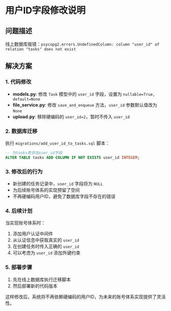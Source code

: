 # 用户ID字段修改说明

## 问题描述
线上数据库报错：`psycopg2.errors.UndefinedColumn: column "user_id" of relation "tasks" does not exist`

## 解决方案

### 1. 代码修改
- **models.py**: 修改 `Task` 模型中的 `user_id` 字段，设置为 `nullable=True, default=None`
- **file_service.py**: 修改 `save_and_enqueue` 方法，`user_id` 参数默认值改为 `None`
- **upload.py**: 移除硬编码的 `user_id=2`，暂时不传入 `user_id`

### 2. 数据库迁移
执行 `migrations/add_user_id_to_tasks.sql` 脚本：

```sql
-- 为tasks表添加user_id字段
ALTER TABLE tasks ADD COLUMN IF NOT EXISTS user_id INTEGER;
```

### 3. 修改后的行为
- 新创建的任务记录中，`user_id` 字段将为 `NULL`
- 为后续账号体系的实现预留了空间
- 不再硬编码用户ID，避免了数据库字段不存在的错误

### 4. 后续计划
当实现账号体系时：
1. 添加用户认证中间件
2. 从认证信息中获取真实的 `user_id`
3. 在创建任务时传入正确的 `user_id`
4. 可以考虑为 `user_id` 添加外键约束

### 5. 部署步骤
1. 先在线上数据库执行迁移脚本
2. 然后部署新的代码版本

这样修改后，系统将不再依赖硬编码的用户ID，为未来的账号体系实现提供了灵活性。